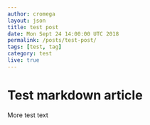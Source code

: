 ```yaml
---
author: cromega
layout: json
title: test post
date: Mon Sept 24 14:00:00 UTC 2018
permalink: /posts/test-post/
tags: [test, tag]
category: test
live: true
---
```


# Test markdown article

<!-- more -->

More test text

